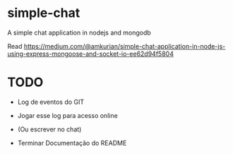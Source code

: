 # simple-chat
A simple chat application in nodejs and mongodb

Read
https://medium.com/@amkurian/simple-chat-application-in-node-js-using-express-mongoose-and-socket-io-ee62d94f5804


# TODO
* Log de eventos do GIT

* Jogar esse log para acesso online

* (Ou escrever no chat)

* Terminar Documentação do README

